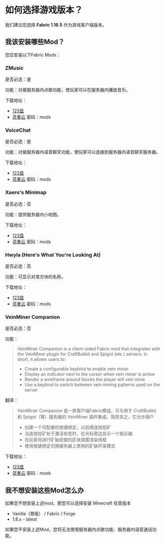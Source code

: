 # 如何选择游戏版本？

我们建议您选择 **Fabric 1.16.5** 作为游戏客户端版本。


## 我该安装哪些Mod？

您应安装以下Fabric Mods：

### ZMusic

是否必选：是

功能：对接服务器内点歌功能，使玩家可以在服务器内播放音乐。 

下载地址：

- [123盘](https://www.123pan.com/s/ufwUVv-6jBk3.html)
- [蓝奏云](https://qiusyan.lanzout.com/ij86a1jti4wj) 密码：mods

### VoiceChat

是否必选：是

功能：对接服务器内语音聊天功能，使玩家可以连接到服务器内语音聊天服务器。

下载地址：

- [123盘](https://www.123pan.com/s/ufwUVv-yjBk3.html)
- [蓝奏云](https://qiusyan.lanzout.com/irlku1jti4na) 密码：mods

### Xaero's Minimap

是否必选：否

功能：提供服务器内小地图。

下载地址：

- [123盘](https://www.123pan.com/s/ufwUVv-vTJk3.html)
- [蓝奏云](https://qiusyan.lanzout.com/iD3gj1jti4vi) 密码：mods

### Hwyla (Here's What You're Looking At)

是否必选：否

功能：可显示对准方块的名称。

下载地址：

- [123盘](https://www.123pan.com/s/ufwUVv-ATJk3.html)
- [蓝奏云](https://qiusyan.lanzout.com/iKyM81ju24yb) 密码：mods

### VeinMiner Companion

是否必选：否

功能：

> VeinMiner Companion is a client-sided Fabric mod that integrates with the VeinMiner plugin for CraftBukkit and Spigot (etc.) servers. In short, it allows users to:
>
> - Create a configurable keybind to enable vein miner
> - Display an indicator next to the cursor when vein miner is active
> - Render a wireframe around blocks the player will vein mine
> - Use a keybind to switch between vein mining patterns used on the server

翻译：

> VeinMiner Companion 是一款客户端Fabric模组，可与用于 CraftBukkit 和 Spigot（等）服务器的 VeinMiner 插件集成。简而言之，它允许用户
>
> - 创建一个可配置的按键绑定，以启用连锁挖矿
> - 当连锁挖矿处于激活状态时，在光标旁边显示一个指示器
> - 在玩家将进行矿脉挖掘的区块周围渲染线框
> - 使用按键绑定切换服务器上使用的矿脉开采模式

下载地址：

- [123盘](https://www.123pan.com/s/ufwUVv-0TJk3.html)
- [蓝奏云](https://qiusyan.lanzout.com/iPilY1jzlz0h) 密码：mods

## 我不想安装这些Mod怎么办

如果您不想安装上述mod，那您可以选择安装 Minecraft 任意版本

- Vanilla（原版） / Fabric / Forge
- 1.8.x - latest

如果您不安装上述Mod，您将无法使用服务器内点歌功能、服务器内语音通话功能。

<br>


